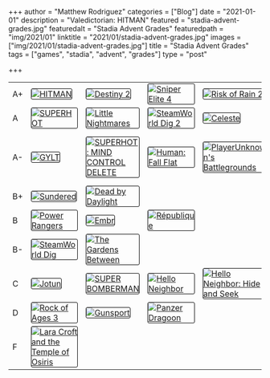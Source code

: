 +++
author = "Matthew Rodriguez"
categories = ["Blog"]
date = "2021-01-01"
description = "Valedictorian: HITMAN"
featured = "stadia-advent-grades.jpg"
featuredalt = "Stadia Advent Grades"
featuredpath = "img/2021/01"
linktitle = "2021/01/stadia-advent-grades.jpg"
images = ["img/2021/01/stadia-advent-grades.jpg"]
title = "Stadia Advent Grades"
tags = ["games", "stadia", "advent", "grades"]
type = "post"

+++
<style>
  .thumbnail {
    vertical-align: middle;
  }
  
  .thumbnail:hover {
    cursor: pointer;
  }

	@media screen and (min-width: 715px) {
    .thumbnail {
      border: 1px solid black;
      border-radius: 3px;
    }

    .thumbnail:hover {
      transform: scale(3);
    }
  }
</style>

<table>
  <tr>
    <td>A+</td>
    <td><a href="/posts/hitman"><img class="thumbnail" src="/img/2020/12/hitman.jpg" alt="HITMAN"></a></td>
    <td><a href="/posts/destiny-2"><img class="thumbnail" src="/img/2020/12/destiny-2.jpg" alt="Destiny 2"></a></td>
    <td><a href="/posts/sniper-elite-4"><img class="thumbnail" src="/img/2020/12/sniper-elite-4.jpg" alt="Sniper Elite 4"></a></td>
    <td><a href="/posts/risk-of-rain-2"><img class="thumbnail" src="/img/2020/12/risk-of-rain-2.jpg" alt="Risk of Rain 2"></a></td>
  </tr>

  <tr>
    <td>A</td>
    <td><a href="/posts/superhot"><img class="thumbnail" src="/img/2020/12/superhot.jpg" alt="SUPERHOT"></a></td>
    <td><a href="/posts/little-nightmares"><img class="thumbnail" src="/img/2020/12/little-nightmares.jpg" alt="Little Nightmares"></a></td>
    <td><a href="/posts/steamworld-dig-2"><img class="thumbnail" src="/img/2020/12/steamworld-dig-2.jpg" alt="SteamWorld Dig 2"></a></td>
    <td><a href="/posts/celeste"><img class="thumbnail" src="/img/2020/12/celeste.jpg" alt="Celeste"></a></td>
    <td><a href="/posts/steamworld-heist"><img class="thumbnail" src="/img/2020/12/steamworld-heist.jpg" alt="SteamWorld Heist"></a></td>
  </tr>

  <tr>
    <td>A-</td>
    <td><a href="/posts/gylt"><img class="thumbnail" src="/img/2020/12/gylt.jpg" alt="GYLT"></a></td>
    <td><a href="/posts/superhot-mind-control-delete"><img class="thumbnail" src="/img/2020/12/superhot-mind-control-delete.jpg" alt="SUPERHOT: MIND CONTROL DELETE"></a></td>
    <td><a href="/posts/human-fall-flat"><img class="thumbnail" src="/img/2020/12/human-fall-flat.jpg" alt="Human: Fall Flat"></a></td>
    <td><a href="/posts/pubg"><img class="thumbnail" src="/img/2020/12/pubg.jpg" alt="PlayerUnknown's Battlegrounds"></a></td>
    <td><a href="/posts/crayta"><img class="thumbnail" src="/img/2020/12/crayta.jpg" alt="Crayta"></a></td>
    <td><a href="/posts/orcs-must-die-3"><img class="thumbnail" src="/img/2020/12/orcs-must-die-3.jpg" alt="Orcs Must Die! 3"></a></td>
  </tr>

  <tr>
    <td>B+</td>
    <td><a href="/posts/sundered"><img class="thumbnail" src="/img/2020/12/sundered.jpg" alt="Sundered"></a></td>
    <td><a href="/posts/dead-by-daylight"><img class="thumbnail" src="/img/2020/12/dead-by-daylight.jpg" alt="Dead by Daylight"></a></td>
  </tr>

  <tr>
    <td>B</td>
    <td><a href="/posts/power-rangers"><img class="thumbnail" src="/img/2020/12/power-rangers.jpg" alt="Power Rangers"></a></td>
    <td><a href="/posts/embr"><img class="thumbnail" src="/img/2020/12/embr.jpg" alt="Embr"></a></td>
    <td><a href="/posts/republique"><img class="thumbnail" src="/img/2020/12/republique.jpg" alt="République"></a></td>
  </tr>

  <tr>
    <td>B-</td>
    <td><a href="/posts/steamworld-dig"><img class="thumbnail" src="/img/2020/12/steamworld-dig.jpg" alt="SteamWorld Dig"></a></td>
    <td><a href="/posts/the-gardens-between"><img class="thumbnail" src="/img/2020/12/the-gardens-between.jpg" alt="The Gardens Between"></a></td>
  </tr>

  <tr>
    <td>C</td>
    <td><a href="/posts/jotun"><img class="thumbnail" src="/img/2020/12/jotun.jpg" alt="Jotun"></a></td>
    <td><a href="/posts/super-bomberman"><img class="thumbnail" src="/img/2020/12/bomberman.jpg" alt="SUPER BOMBERMAN"></a></td>
    <td><a href="/posts/hello-neighbor"><img class="thumbnail" src="/img/2020/12/hello-neighbor.jpg" alt="Hello Neighbor"></a></td>
    <td><a href="/posts/hello-neighbor-hide-n-seek"><img class="thumbnail" src="/img/2020/12/hello-neighbor-hide-n-seek.jpg" alt="Hello Neighbor: Hide and Seek"></a></td>
  </tr>

  <tr>
    <td>D</td>
    <td><a href="/posts/rock-of-ages-3"><img class="thumbnail" src="/img/2020/12/rock-of-ages.jpg" alt="Rock of Ages 3"></a></td>
    <td><a href="/posts/gunsport"><img class="thumbnail" src="/img/2020/12/gunsport.jpg" alt="Gunsport"></a></td>
    <td><a href="/posts/panzer-dragoon"><img class="thumbnail" src="/img/2020/12/panzer-dragoon.jpg" alt="Panzer Dragoon"></a></td>
  </tr>

  <tr>
    <td>F</td>
    <td><a href="/posts/lara-croft"><img class="thumbnail" src="/img/2020/12/lara-croft.jpg" alt="Lara Croft and the Temple of Osiris"></a></td>
  </tr>
</table>